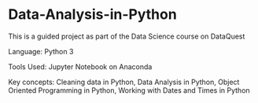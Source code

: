 # Data-Analysis-in-Python

This is a guided project as part of the Data Science course on DataQuest

Language:
  Python 3
  
Tools Used:
  Jupyter Notebook on Anaconda
  
Key concepts:
  Cleaning data in Python,
  Data Analysis in Python,
  Object Oriented Programming in Python,
  Working with Dates and Times in Python
 
